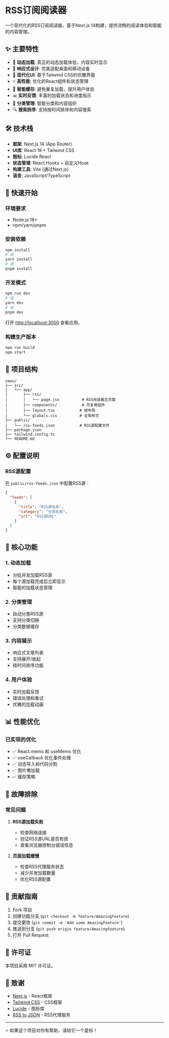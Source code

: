 # RSS订阅阅读器

一个现代化的RSS订阅阅读器，基于Next.js 14构建，提供流畅的阅读体验和智能的内容管理。

## ✨ 主要特性

- 🚀 **动态加载**: 真正的动态加载体验，内容实时显示
- 📱 **响应式设计**: 完美适配桌面和移动设备
- 🎨 **现代化UI**: 基于Tailwind CSS的优雅界面
- ⚡ **高性能**: 优化的React组件和状态管理
- 🔄 **智能缓存**: 避免重复加载，提升用户体验
- 📊 **实时反馈**: 丰富的加载状态和进度指示
- 🎯 **分类管理**: 智能分类和内容组织
- 🔍 **搜索排序**: 支持按时间排序和内容搜索

## 🛠️ 技术栈

- **框架**: Next.js 14 (App Router)
- **UI库**: React 18 + Tailwind CSS
- **图标**: Lucide React
- **状态管理**: React Hooks + 自定义Hook
- **构建工具**: Vite (通过Next.js)
- **语言**: JavaScript/TypeScript

## 🚀 快速开始

### 环境要求

- Node.js 18+ 
- npm/yarn/pnpm

### 安装依赖

```bash
npm install
# 或
yarn install
# 或
pnpm install
```

### 开发模式

```bash
npm run dev
# 或
yarn dev
# 或
pnpm dev
```

打开 [http://localhost:3000](http://localhost:3000) 查看应用。

### 构建生产版本

```bash
npm run build
npm start
```

## 📁 项目结构

```
news/
├── src/
│   └── app/
│       ├── rss/
│       │   └── page.jsx          # RSS阅读器主页面
│       ├── components/           # 可复用组件
│       ├── layout.tsx           # 根布局
│       └── globals.css          # 全局样式
├── public/
│   └── rss-feeds.json           # RSS源配置文件
├── package.json
├── tailwind.config.ts
└── README.md
```

## ⚙️ 配置说明

### RSS源配置

在 `public/rss-feeds.json` 中配置RSS源：

```json
{
  "feeds": [
    {
      "title": "RSS源名称",
      "category": "分类名称",
      "url": "RSS源URL"
    }
  ]
}
```

## 🎯 核心功能

### 1. 动态加载
- 分批并发加载RSS源
- 每个源加载完成后立即显示
- 智能的加载状态管理

### 2. 分类管理
- 自动分类RSS源
- 支持分类切换
- 分类数据缓存

### 3. 内容展示
- 响应式文章列表
- 支持展开/收起
- 按时间排序功能

### 4. 用户体验
- 实时加载反馈
- 错误处理和重试
- 优雅的加载动画

## 📊 性能优化

### 已实现的优化

- ✅ React.memo 和 useMemo 优化
- ✅ useCallback 优化事件处理
- ✅ 动态导入和代码分割
- ✅ 图片懒加载
- ✅ 缓存策略

## 🐛 故障排除

### 常见问题

1. **RSS源加载失败**
   - 检查网络连接
   - 验证RSS源URL是否有效
   - 查看浏览器控制台错误信息

2. **页面加载缓慢**
   - 检查RSS代理服务状态
   - 减少并发加载数量
   - 优化RSS源配置

## 🤝 贡献指南

1. Fork 项目
2. 创建功能分支 (`git checkout -b feature/AmazingFeature`)
3. 提交更改 (`git commit -m 'Add some AmazingFeature'`)
4. 推送到分支 (`git push origin feature/AmazingFeature`)
5. 打开 Pull Request

## 📄 许可证

本项目采用 MIT 许可证。

## 🙏 致谢

- [Next.js](https://nextjs.org/) - React框架
- [Tailwind CSS](https://tailwindcss.com/) - CSS框架
- [Lucide](https://lucide.dev/) - 图标库
- [RSS to JSON](https://rsstojson.com/) - RSS代理服务

---

⭐ 如果这个项目对你有帮助，请给它一个星标！
